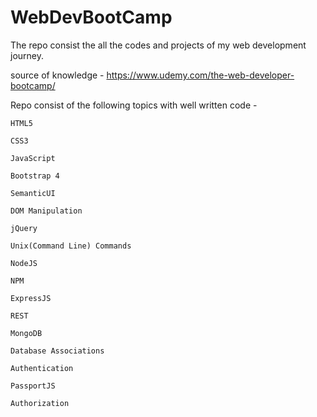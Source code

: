 # WebDevBootCamp
The repo consist the all the codes and projects of my web development journey.

source of knowledge - https://www.udemy.com/the-web-developer-bootcamp/

Repo consist of the following topics with well written code -

    HTML5

    CSS3

    JavaScript

    Bootstrap 4

    SemanticUI

    DOM Manipulation

    jQuery

    Unix(Command Line) Commands

    NodeJS

    NPM

    ExpressJS

    REST

    MongoDB

    Database Associations

    Authentication

    PassportJS

    Authorization
